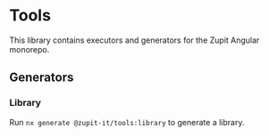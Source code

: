 # Tools

This library contains executors and generators for the Zupit Angular monorepo.

## Generators

### Library

Run `nx generate @zupit-it/tools:library` to generate a library.
